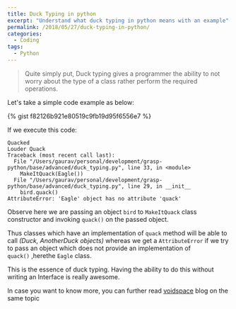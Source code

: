```yaml
---
title: Duck Typing in python
excerpt: "Understand what duck typing in python means with an example"
permalink: /2018/05/27/duck-typing-in-python/
categories:
  - Coding
tags:
  - Python
---
```


> Quite simply put, Duck typing gives a programmer the ability to not worry about the type of a
> class rather perform the required operations.

Let's take a simple code example as below:

{% gist f82126b921e80519c9fb19d95f6556e7 %}

If we execute this code:

```text
Quacked
Louder Quack
Traceback (most recent call last):
  File "/Users/gaurav/personal/development/grasp-python/base/advanced/duck_typing.py", line 33, in <module>
    MakeItQuack(Eagle())
  File "/Users/gaurav/personal/development/grasp-python/base/advanced/duck_typing.py", line 29, in __init__
    bird.quack()
AttributeError: 'Eagle' object has no attribute 'quack'
```

Observe here we are passing an object `bird` to `MakeItQuack` class constructor and invoking
`quack()` on the passed object.

Thus classes which have an implementation of `quack` method will be able to call _(Duck, AnotherDuck
objects)_ whereas we get a `AttributeError` if we try to pass an object which does not provide an
implementation of `quack()`&nbsp;,herethe `Eagle` class.

This is the essence of duck typing. Having the ability to do this without writing an Interface is
really awesome.

In case you want to know more, you can further read
[voidspace](http://www.voidspace.org.uk/python/articles/duck_typing.shtml[/embed) blog on the same
topic
